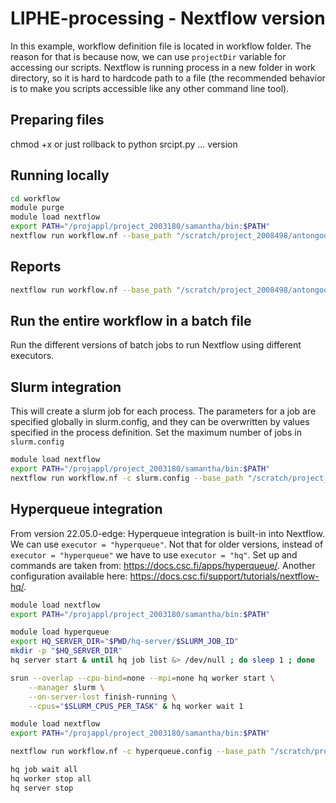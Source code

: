 # LIPHE-processing - Nextflow version

In this example, workflow definition file is located in workflow folder. The reason for that is because now, we can use `projectDir` variable for accessing our scripts. Nextflow is running process in a new folder in work directory, so it is hard to hardcode path to a file (the recommended behavior is to make you scripts accessible like any other command line tool).

## Preparing files
chmod +x or just rollback to python srcipt.py ... version

## Running locally
```bash
cd workflow
module purge
module load nextflow
export PATH="/projappl/project_2003180/samantha/bin:$PATH"
nextflow run workflow.nf --base_path "/scratch/project_2008498/antongoo/fgi/nextflow_many_files"
```

## Reports
```bash
nextflow run workflow.nf --base_path "/scratch/project_2008498/antongoo/fgi/nextflow_many_files" -with-dag flowchart.png
```

## Run the entire workflow in a batch file
Run the different versions of batch jobs to run Nextflow using different executors.


## Slurm integration
This will create a slurm job for each process. The parameters for a job are specified globally in slurm.config, and they can be overwritten by values specified in the process definition. Set the maximum number of jobs in `slurm.config` 
```bash
module load nextflow
export PATH="/projappl/project_2003180/samantha/bin:$PATH"
nextflow run workflow.nf -c slurm.config --base_path "/scratch/project_2008498/antongoo/fgi/nextflow_many_files" 
```

## Hyperqueue integration
From version 22.05.0-edge: Hyperqueue integration is built-in into Nextflow. We can use `executor = "hyperqueue"`. Not that for older versions, instead of `executor = "hyperqueue"` we have to use `executor = "hq"`.
Set up and commands are taken from: https://docs.csc.fi/apps/hyperqueue/. Another configuration available here: https://docs.csc.fi/support/tutorials/nextflow-hq/.
```bash
module load nextflow
export PATH="/projappl/project_2003180/samantha/bin:$PATH"

module load hyperqueue
export HQ_SERVER_DIR="$PWD/hq-server/$SLURM_JOB_ID"
mkdir -p "$HQ_SERVER_DIR"
hq server start & until hq job list &> /dev/null ; do sleep 1 ; done

srun --overlap --cpu-bind=none --mpi=none hq worker start \
    --manager slurm \
    --on-server-lost finish-running \
    --cpus="$SLURM_CPUS_PER_TASK" & hq worker wait 1

module load nextflow
export PATH="/projappl/project_2003180/samantha/bin:$PATH"

nextflow run workflow.nf -c hyperqueue.config --base_path "/scratch/project_2008498/antongoo/fgi/nextflow_many_files" 

hq job wait all
hq worker stop all
hq server stop
```

